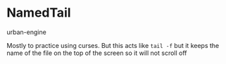 # NamedTail
urban-engine

Mostly to practice using curses. But this acts like `tail -f` but it keeps the name of the file on the top of the screen so it will not scroll off
